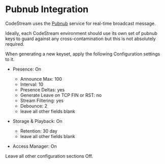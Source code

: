 # Pubnub Integration

CodeStream uses the [Pubnub](https://pubnub.com) service for real-time broadcast
message.

Ideally, each CodeStream environment should use its own set of pubnub keys to
guard against any cross-contamination but this is not absolutely required.

When generating a new keyset, apply the following Configuration settings to it.

* Presence: On
    - Announce Max: 100
    - Interval: 10
    - Presence Deltas: yes
    - Generate Leave on TCP FIN or RST: no
    - Stream Filtering: yes
    - Debounce: 2
    - leave all other fields blank

* Storage & Playback: On
    - Retention: 30 day
    - leave all other fields blank

* Access Manager: On

Leave all other configuration sections Off.
